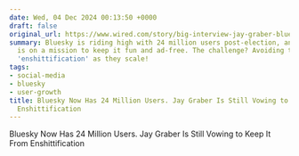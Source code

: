 ```yaml
---
date: Wed, 04 Dec 2024 00:13:50 +0000
draft: false
original_url: https://www.wired.com/story/big-interview-jay-graber-bluesky-2024/
summary: Bluesky is riding high with 24 million users post-election, and CEO Jay Graber
  is on a mission to keep it fun and ad-free. The challenge? Avoiding the dreaded
  'enshittification' as they scale!
tags:
- social-media
- bluesky
- user-growth
title: Bluesky Now Has 24 Million Users. Jay Graber Is Still Vowing to Keep It From
  Enshittification
---
```


Bluesky Now Has 24 Million Users. Jay Graber Is Still Vowing to Keep It From Enshittification